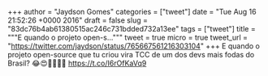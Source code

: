 
+++
author = "Jaydson Gomes"
categories = ["tweet"]
date = "Tue Aug 16 21:52:26 +0000 2016"
draft = false
slug = "83dc76b4ab61380515ac246c731bdded732a13ee"
tags = ["tweet"]
title = """E quando o projeto open-s..."""
tweet = true
micro = true
tweet_url = "https://twitter.com/jaydson/status/765667561216303104"
+++
E quando o projeto open-source que tu criou vira TCC de um dos devs mais fodas do Brasil? 😂😍👏👏👊👊 https://t.co/I6rOfKaVq9

